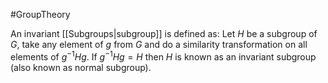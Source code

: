 #GroupTheory 

An invariant [[Subgroups|subgroup]] is defined as: Let $H$ be a subgroup of $G$, take any element of $g$ from $G$ and do a similarity transformation on all elements of $g^{-1}Hg$. If $g^{-1}Hg = H$ then $H$ is known as an invariant subgroup (also known as normal subgroup). 
